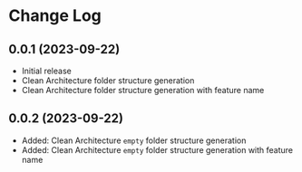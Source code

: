 # Change Log

## 0.0.1 (2023-09-22)

- Initial release
- Clean Architecture folder structure generation
- Clean Architecture folder structure generation with feature name

## 0.0.2 (2023-09-22)

- Added: Clean Architecture `empty` folder structure generation
- Added: Clean Architecture `empty` folder structure generation with feature name

